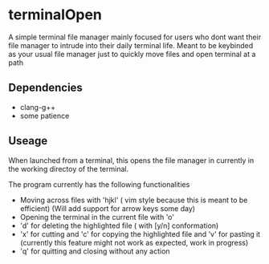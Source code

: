 # terminalOpen
A simple terminal file manager mainly focused for users who dont want their file manager to intrude into their daily terminal life. Meant to be keybinded as your usual file manager just to quickly move files and open terminal at a path 

## Dependencies
- clang-g++
- some patience

## Useage
When launched from a terminal, this opens the file manager in currently in the working directoy of the terminal.

The program currently has the following functionalities
- Moving across files with 'hjkl' ( vim style because this is meant to be efficient) (Will add support for arrow keys some day)
- Opening the terminal in the current file with 'o'
- 'd' for deleting the highlighted file ( with [y/n] conformation)
- 'x' for cutting and 'c' for copying the highlighted file and 'v' for pasting it (currently this feature might not work as expected, work in progress)
- 'q' for quitting and closing without any action

